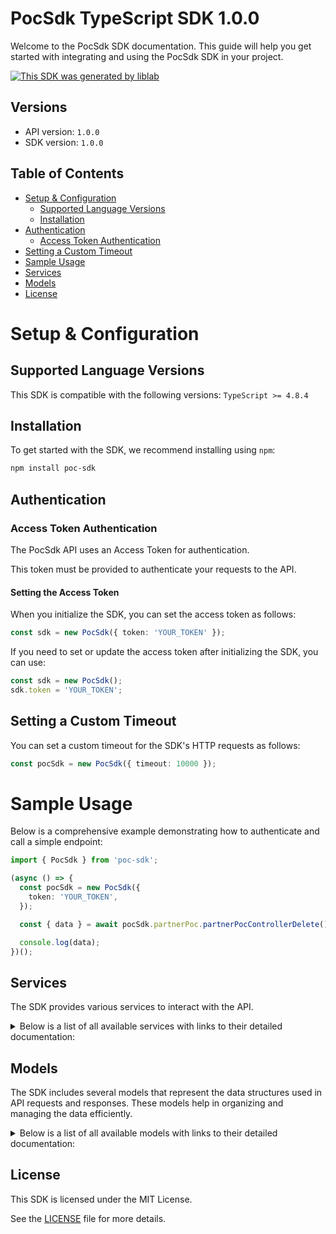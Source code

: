 # PocSdk TypeScript SDK 1.0.0

Welcome to the PocSdk SDK documentation. This guide will help you get started with integrating and using the PocSdk SDK in your project.

[![This SDK was generated by liblab](https://raw.githubusercontent.com/liblaber/liblab-assets/main/assets/built-by-liblab-icon.svg)](https://liblab.com/?utm_source=readme)

## Versions

- API version: `1.0.0`
- SDK version: `1.0.0`

## Table of Contents

- [Setup & Configuration](#setup--configuration)
  - [Supported Language Versions](#supported-language-versions)
  - [Installation](#installation)
- [Authentication](#authentication)
  - [Access Token Authentication](#access-token-authentication)
- [Setting a Custom Timeout](#setting-a-custom-timeout)
- [Sample Usage](#sample-usage)
- [Services](#services)
- [Models](#models)
- [License](#license)

# Setup & Configuration

## Supported Language Versions

This SDK is compatible with the following versions: `TypeScript >= 4.8.4`

## Installation

To get started with the SDK, we recommend installing using `npm`:

```bash
npm install poc-sdk
```

## Authentication

### Access Token Authentication

The PocSdk API uses an Access Token for authentication.

This token must be provided to authenticate your requests to the API.

#### Setting the Access Token

When you initialize the SDK, you can set the access token as follows:

```ts
const sdk = new PocSdk({ token: 'YOUR_TOKEN' });
```

If you need to set or update the access token after initializing the SDK, you can use:

```ts
const sdk = new PocSdk();
sdk.token = 'YOUR_TOKEN';
```

## Setting a Custom Timeout

You can set a custom timeout for the SDK's HTTP requests as follows:

```ts
const pocSdk = new PocSdk({ timeout: 10000 });
```

# Sample Usage

Below is a comprehensive example demonstrating how to authenticate and call a simple endpoint:

```ts
import { PocSdk } from 'poc-sdk';

(async () => {
  const pocSdk = new PocSdk({
    token: 'YOUR_TOKEN',
  });

  const { data } = await pocSdk.partnerPoc.partnerPocControllerDelete();

  console.log(data);
})();
```

## Services

The SDK provides various services to interact with the API.

<details>
<summary>Below is a list of all available services with links to their detailed documentation:</summary>

| Name                                                                                         |
| :------------------------------------------------------------------------------------------- |
| [PartnerPocService](documentation/services/PartnerPocService.md)                             |
| [EventContextService](documentation/services/EventContextService.md)                         |
| [DeveloperApiService](documentation/services/DeveloperApiService.md)                         |
| [ActivityPartnerService](documentation/services/ActivityPartnerService.md)                   |
| [ActivityVariantService](documentation/services/ActivityVariantService.md)                   |
| [ActivityService](documentation/services/ActivityService.md)                                 |
| [AddressService](documentation/services/AddressService.md)                                   |
| [AuthService](documentation/services/AuthService.md)                                         |
| [BannerService](documentation/services/BannerService.md)                                     |
| [BeneficiaryService](documentation/services/BeneficiaryService.md)                           |
| [BenevityCombinationService](documentation/services/BenevityCombinationService.md)           |
| [BenevityRegistrationService](documentation/services/BenevityRegistrationService.md)         |
| [BnfAttributeService](documentation/services/BnfAttributeService.md)                         |
| [BookingProviderService](documentation/services/BookingProviderService.md)                   |
| [BookingService](documentation/services/BookingService.md)                                   |
| [BoxService](documentation/services/BoxService.md)                                           |
| [BulkJobService](documentation/services/BulkJobService.md)                                   |
| [CalendarService](documentation/services/CalendarService.md)                                 |
| [ChampionOppService](documentation/services/ChampionOppService.md)                           |
| [ChampionService](documentation/services/ChampionService.md)                                 |
| [ChampionRouteService](documentation/services/ChampionRouteService.md)                       |
| [ChampionsConfigService](documentation/services/ChampionsConfigService.md)                   |
| [CityService](documentation/services/CityService.md)                                         |
| [ClientAuthService](documentation/services/ClientAuthService.md)                             |
| [ClientContextService](documentation/services/ClientContextService.md)                       |
| [ClientPartnerFilterService](documentation/services/ClientPartnerFilterService.md)           |
| [ClientTagService](documentation/services/ClientTagService.md)                               |
| [ClientService](documentation/services/ClientService.md)                                     |
| [CountryService](documentation/services/CountryService.md)                                   |
| [CronJobService](documentation/services/CronJobService.md)                                   |
| [CsmService](documentation/services/CsmService.md)                                           |
| [CustomerService](documentation/services/CustomerService.md)                                 |
| [DomainService](documentation/services/DomainService.md)                                     |
| [EmailService](documentation/services/EmailService.md)                                       |
| [FileServiceService](documentation/services/FileServiceService.md)                           |
| [EventAttendeeDenormService](documentation/services/EventAttendeeDenormService.md)           |
| [EventCollateralService](documentation/services/EventCollateralService.md)                   |
| [EventFlyerService](documentation/services/EventFlyerService.md)                             |
| [EventHostFeedbackService](documentation/services/EventHostFeedbackService.md)               |
| [HostFulfillmentService](documentation/services/HostFulfillmentService.md)                   |
| [EventParticipationService](documentation/services/EventParticipationService.md)             |
| [EventRatingService](documentation/services/EventRatingService.md)                           |
| [FaqService](documentation/services/FaqService.md)                                           |
| [FeatureFlagService](documentation/services/FeatureFlagService.md)                           |
| [IdempotencyKeyService](documentation/services/IdempotencyKeyService.md)                     |
| [MasterService](documentation/services/MasterService.md)                                     |
| [MeetingAccountService](documentation/services/MeetingAccountService.md)                     |
| [MeetingProviderService](documentation/services/MeetingProviderService.md)                   |
| [MeetingService](documentation/services/MeetingService.md)                                   |
| [OpportunityService](documentation/services/OpportunityService.md)                           |
| [PartnerService](documentation/services/PartnerService.md)                                   |
| [IamService](documentation/services/IamService.md)                                           |
| [ProgramManagerService](documentation/services/ProgramManagerService.md)                     |
| [RegistrationsService](documentation/services/RegistrationsService.md)                       |
| [ScheduleQuesService](documentation/services/ScheduleQuesService.md)                         |
| [CalendarInviteService](documentation/services/CalendarInviteService.md)                     |
| [TestimonialService](documentation/services/TestimonialService.md)                           |
| [ThankYouEmailService](documentation/services/ThankYouEmailService.md)                       |
| [UserService](documentation/services/UserService.md)                                         |
| [VolunteerSubmissionService](documentation/services/VolunteerSubmissionService.md)           |
| [HostService](documentation/services/HostService.md)                                         |
| [ChecklistService](documentation/services/ChecklistService.md)                               |
| [GoogleOauthService](documentation/services/GoogleOauthService.md)                           |
| [EventService](documentation/services/EventService.md)                                       |
| [WebhookService](documentation/services/WebhookService.md)                                   |
| [VolPlatformService](documentation/services/VolPlatformService.md)                           |
| [CvpTokenService](documentation/services/CvpTokenService.md)                                 |
| [ClientVolPlatformService](documentation/services/ClientVolPlatformService.md)               |
| [ShipmentService](documentation/services/ShipmentService.md)                                 |
| [GoodfieService](documentation/services/GoodfieService.md)                                   |
| [ShipmentTrackingProviderService](documentation/services/ShipmentTrackingProviderService.md) |
| [ScheduledJobService](documentation/services/ScheduledJobService.md)                         |
| [InventoryInputService](documentation/services/InventoryInputService.md)                     |
| [InventorySlotService](documentation/services/InventorySlotService.md)                       |
| [FormProviderService](documentation/services/FormProviderService.md)                         |
| [ClientBrandingService](documentation/services/ClientBrandingService.md)                     |
| [InsightsService](documentation/services/InsightsService.md)                                 |
| [InsightTemplateService](documentation/services/InsightTemplateService.md)                   |
| [SummaryReportService](documentation/services/SummaryReportService.md)                       |
| [ChampionAppService](documentation/services/ChampionAppService.md)                           |
| [HostAppService](documentation/services/HostAppService.md)                                   |
| [HostMobileApiService](documentation/services/HostMobileApiService.md)                       |
| [AgentService](documentation/services/AgentService.md)                                       |
| [VolunteerAppService](documentation/services/VolunteerAppService.md)                         |
| [GoodearApiService](documentation/services/GoodearApiService.md)                             |

</details>

## Models

The SDK includes several models that represent the data structures used in API requests and responses. These models help in organizing and managing the data efficiently.

<details>
<summary>Below is a list of all available models with links to their detailed documentation:</summary>

| Name                                                                                                         | Description |
| :----------------------------------------------------------------------------------------------------------- | :---------- |
| [CreatePartnerPocRequest](documentation/models/CreatePartnerPocRequest.md)                                   |             |
| [EditPartnerPocRequest](documentation/models/EditPartnerPocRequest.md)                                       |             |
| [CreateEventContextRequest](documentation/models/CreateEventContextRequest.md)                               |             |
| [UpdateEventContextRequest](documentation/models/UpdateEventContextRequest.md)                               |             |
| [CreateRegistrationRequest](documentation/models/CreateRegistrationRequest.md)                               |             |
| [CreateActivityPartnerRequest](documentation/models/CreateActivityPartnerRequest.md)                         |             |
| [CreateActivityPartnerAddressRequest](documentation/models/CreateActivityPartnerAddressRequest.md)           |             |
| [UpdateActivityPartnerRequest](documentation/models/UpdateActivityPartnerRequest.md)                         |             |
| [UpdateActivityPartnerAddressRequest](documentation/models/UpdateActivityPartnerAddressRequest.md)           |             |
| [UpdateBannerRequest](documentation/models/UpdateBannerRequest.md)                                           |             |
| [CreateBannerRequest](documentation/models/CreateBannerRequest.md)                                           |             |
| [CreateDefaultBannerRequest](documentation/models/CreateDefaultBannerRequest.md)                             |             |
| [CreateBannerVariantRequest](documentation/models/CreateBannerVariantRequest.md)                             |             |
| [CreateBoxRequest](documentation/models/CreateBoxRequest.md)                                                 |             |
| [CreateMaterialItemRequest](documentation/models/CreateMaterialItemRequest.md)                               |             |
| [UpdateBoxRequest](documentation/models/UpdateBoxRequest.md)                                                 |             |
| [CreateBulkJobRequest](documentation/models/CreateBulkJobRequest.md)                                         |             |
| [UpdateJobStatusRequest](documentation/models/UpdateJobStatusRequest.md)                                     |             |
| [CreateChampionsConfigRequest](documentation/models/CreateChampionsConfigRequest.md)                         |             |
| [UpdateChampionsConfigRequest](documentation/models/UpdateChampionsConfigRequest.md)                         |             |
| [CreateClientRequest](documentation/models/CreateClientRequest.md)                                           |             |
| [CreateCsmRequest](documentation/models/CreateCsmRequest.md)                                                 |             |
| [CreateUserRequest](documentation/models/CreateUserRequest.md)                                               |             |
| [UpdateCsmRequest](documentation/models/UpdateCsmRequest.md)                                                 |             |
| [UpdateUserRequest](documentation/models/UpdateUserRequest.md)                                               |             |
| [CreatePresignedUploadUrlRequest](documentation/models/CreatePresignedUploadUrlRequest.md)                   |             |
| [CreatePresignedDownloadUrlRequest](documentation/models/CreatePresignedDownloadUrlRequest.md)               |             |
| [DeleteFileRequest](documentation/models/DeleteFileRequest.md)                                               |             |
| [CreateEventCollateralRequest](documentation/models/CreateEventCollateralRequest.md)                         |             |
| [CreateEventHostFulfillmentRequest](documentation/models/CreateEventHostFulfillmentRequest.md)               |             |
| [UpdateEventHostFulfillmentRequest](documentation/models/UpdateEventHostFulfillmentRequest.md)               |             |
| [CreateEventParticipationRequest](documentation/models/CreateEventParticipationRequest.md)                   |             |
| [InitParticipationRequest](documentation/models/InitParticipationRequest.md)                                 |             |
| [UpdateFaqRequest](documentation/models/UpdateFaqRequest.md)                                                 |             |
| [CreateFaqRequest](documentation/models/CreateFaqRequest.md)                                                 |             |
| [CreateDefaultFaqRequest](documentation/models/CreateDefaultFaqRequest.md)                                   |             |
| [CreateFaqVariantRequest](documentation/models/CreateFaqVariantRequest.md)                                   |             |
| [OppTagRequest](documentation/models/OppTagRequest.md)                                                       |             |
| [CreatePartnerRequest](documentation/models/CreatePartnerRequest.md)                                         |             |
| [CreatePartnerCorporateAddressRequest](documentation/models/CreatePartnerCorporateAddressRequest.md)         |             |
| [CreatePartnerShippingAddress](documentation/models/CreatePartnerShippingAddress.md)                         |             |
| [DisablePartnerRequest](documentation/models/DisablePartnerRequest.md)                                       |             |
| [UpdatePartnerRequest](documentation/models/UpdatePartnerRequest.md)                                         |             |
| [UpdatePartnerCorporateAddressRequest](documentation/models/UpdatePartnerCorporateAddressRequest.md)         |             |
| [CreateProgramManagerRequest](documentation/models/CreateProgramManagerRequest.md)                           |             |
| [CreateUserRequest](documentation/models/CreateUserRequest.md)                                               |             |
| [UpdateProgramManagerRequest](documentation/models/UpdateProgramManagerRequest.md)                           |             |
| [UpdateUserRequest](documentation/models/UpdateUserRequest.md)                                               |             |
| [CreateRegistrationRequest](documentation/models/CreateRegistrationRequest.md)                               |             |
| [CreateManyForEventRequest](documentation/models/CreateManyForEventRequest.md)                               |             |
| [MarkAttendanceRequest](documentation/models/MarkAttendanceRequest.md)                                       |             |
| [UpdateRegistrationRequest](documentation/models/UpdateRegistrationRequest.md)                               |             |
| [UpdateQuestionRequest](documentation/models/UpdateQuestionRequest.md)                                       |             |
| [CreateQuestionRequest](documentation/models/CreateQuestionRequest.md)                                       |             |
| [CreateDefaultQuestionRequest](documentation/models/CreateDefaultQuestionRequest.md)                         |             |
| [CreateQuestionVariantRequest](documentation/models/CreateQuestionVariantRequest.md)                         |             |
| [CreateTestimonialRequest](documentation/models/CreateTestimonialRequest.md)                                 |             |
| [UpdateTestimonialRequest](documentation/models/UpdateTestimonialRequest.md)                                 |             |
| [CreateUserRequest](documentation/models/CreateUserRequest.md)                                               |             |
| [UpdateUserRequest](documentation/models/UpdateUserRequest.md)                                               |             |
| [CreateVolunteerSubmissionRequest](documentation/models/CreateVolunteerSubmissionRequest.md)                 |             |
| [CreatePresignedUploadUrlRequest](documentation/models/CreatePresignedUploadUrlRequest.md)                   |             |
| [CreateHostRequest](documentation/models/CreateHostRequest.md)                                               |             |
| [UpdateHostRequest](documentation/models/UpdateHostRequest.md)                                               |             |
| [DisableHostRequest](documentation/models/DisableHostRequest.md)                                             |             |
| [CreateEventHostFeedbackRequest](documentation/models/CreateEventHostFeedbackRequest.md)                     |             |
| [CreatePresignedUploadUrlRequest](documentation/models/CreatePresignedUploadUrlRequest.md)                   |             |
| [CreatePresignedDownloadUrlRequest](documentation/models/CreatePresignedDownloadUrlRequest.md)               |             |
| [DeleteFileRequest](documentation/models/DeleteFileRequest.md)                                               |             |
| [CreateChecklistRequest](documentation/models/CreateChecklistRequest.md)                                     |             |
| [CreateManyChecklistRequest](documentation/models/CreateManyChecklistRequest.md)                             |             |
| [UpdateChecklistRequest](documentation/models/UpdateChecklistRequest.md)                                     |             |
| [CreateEventRequest](documentation/models/CreateEventRequest.md)                                             |             |
| [CreateEventAddressRequest](documentation/models/CreateEventAddressRequest.md)                               |             |
| [CreateEventChampionRequest](documentation/models/CreateEventChampionRequest.md)                             |             |
| [CreateEventMeetingSessionRequest](documentation/models/CreateEventMeetingSessionRequest.md)                 |             |
| [CreateBookingSessionRequest](documentation/models/CreateBookingSessionRequest.md)                           |             |
| [UpdateEventRequest](documentation/models/UpdateEventRequest.md)                                             |             |
| [UpdateEventChampionRequest](documentation/models/UpdateEventChampionRequest.md)                             |             |
| [CreateMaterialItemRequest](documentation/models/CreateMaterialItemRequest.md)                               |             |
| [UpdateEventAddressRequest](documentation/models/UpdateEventAddressRequest.md)                               |             |
| [UpdateBookingSessionRequest](documentation/models/UpdateBookingSessionRequest.md)                           |             |
| [CancelEventRequest](documentation/models/CancelEventRequest.md)                                             |             |
| [UpdateEventHostRequest](documentation/models/UpdateEventHostRequest.md)                                     |             |
| [CreateEventShipmentAddressRequestPayload](documentation/models/CreateEventShipmentAddressRequestPayload.md) |             |
| [CreateShipmentAddress](documentation/models/CreateShipmentAddress.md)                                       |             |
| [UpdateEventShipmentAddressRequestPayload](documentation/models/UpdateEventShipmentAddressRequestPayload.md) |             |
| [UpdateShipmentAddress](documentation/models/UpdateShipmentAddress.md)                                       |             |
| [CreateEventPartnerTestimonialRequest](documentation/models/CreateEventPartnerTestimonialRequest.md)         |             |
| [UpdateEventPartnerTestimonialRequest](documentation/models/UpdateEventPartnerTestimonialRequest.md)         |             |
| [UpsertEventMeetAndGreetDto](documentation/models/UpsertEventMeetAndGreetDto.md)                             |             |
| [CreateWebhookRequest](documentation/models/CreateWebhookRequest.md)                                         |             |
| [UpdateWebhookRequest](documentation/models/UpdateWebhookRequest.md)                                         |             |
| [CreateVolunteeringPlatformRequest](documentation/models/CreateVolunteeringPlatformRequest.md)               |             |
| [CreateCvpTokenRequest](documentation/models/CreateCvpTokenRequest.md)                                       |             |
| [CreateShipmentRequest](documentation/models/CreateShipmentRequest.md)                                       |             |
| [CreateShipmentAddress](documentation/models/CreateShipmentAddress.md)                                       |             |
| [UpdateShipmentRequest](documentation/models/UpdateShipmentRequest.md)                                       |             |
| [UpdateShipmentAddress](documentation/models/UpdateShipmentAddress.md)                                       |             |
| [UpdateShipmentStateRequest](documentation/models/UpdateShipmentStateRequest.md)                             |             |
| [UpdateGoodfieRequest](documentation/models/UpdateGoodfieRequest.md)                                         |             |
| [CreateGoodfieRequest](documentation/models/CreateGoodfieRequest.md)                                         |             |
| [BulkCreateGoodfieRequest](documentation/models/BulkCreateGoodfieRequest.md)                                 |             |
| [CreateEventFromChampions](documentation/models/CreateEventFromChampions.md)                                 |             |
| [UpdateEventRequest](documentation/models/UpdateEventRequest.md)                                             |             |
| [CreatePresignedUploadUrlRequest](documentation/models/CreatePresignedUploadUrlRequest.md)                   |             |
| [CreatePresignedDownloadUrlRequest](documentation/models/CreatePresignedDownloadUrlRequest.md)               |             |
| [DeleteFileRequest](documentation/models/DeleteFileRequest.md)                                               |             |
| [CreateHostChecklistResponseReq](documentation/models/CreateHostChecklistResponseReq.md)                     |             |

</details>

## License

This SDK is licensed under the MIT License.

See the [LICENSE](LICENSE) file for more details.

<!-- This file was generated by liblab | https://liblab.com/ -->
